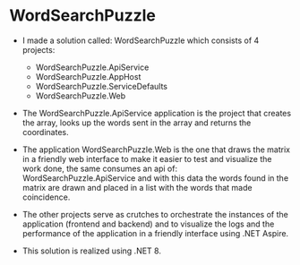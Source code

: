# WordSearchPuzzle

- I made a solution called: WordSearchPuzzle which consists of 4 projects:
  -   WordSearchPuzzle.ApiService  
  -   WordSearchPuzzle.AppHost
  -   WordSearchPuzzle.ServiceDefaults
  -   WordSearchPuzzle.Web
- The WordSearchPuzzle.ApiService application is the project that creates the array, looks up the words sent in the array and returns the coordinates.

- The application WordSearchPuzzle.Web is the one that draws the matrix in a friendly web interface to make it easier to test and visualize the work done, the same consumes an api of: WordSearchPuzzle.ApiService and with this data the words found in the matrix are drawn and placed in a list with the words that made coincidence.

- The other projects serve as crutches to orchestrate the instances of the application (frontend and backend) and to visualize the logs and the performance of the application in a friendly interface using .NET Aspire. 

- This solution is realized using .NET 8.

